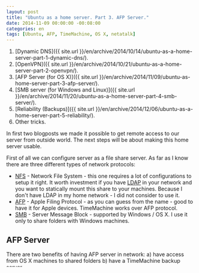 ```yaml
---
layout: post
title: "Ubuntu as a home server. Part 3. AFP Server."
date: 2014-11-09 00:00:00 -00:08:00
categories: en
tags: [Ubuntu, AFP, TimeMachine, OS X, netatalk]
---
```


1. [Dynamic DNS]({{ site.url }}/en/archive/2014/10/14/ubuntu-as-a-home-server-part-1-dynamic-dns/).
1. [OpenVPN]({{ site.url }}/en/archive/2014/10/21/ubuntu-as-a-home-server-part-2-openvpn/).
1. [AFP Server (for OS X)]({{ site.url }}/en/archive/2014/11/09/ubuntu-as-home-server-part-3-afp-server/).
1. [SMB server (for Windows and Linux)]({{ site.url }}/en/archive/2014/11/20/ubuntu-as-a-home-server-part-4-smb-server/).
1. [Reliability (Backups)]({{ site.url }}/en/archive/2014/12/06/ubuntu-as-a-home-server-part-5-reliability/).
1. Other tricks.

In first two blogposts we made it possible to get remote access to our server from outside world. The next steps will be about making this home server usable. 

First of all we can configure server as a file share server. As far as I know there are three different types of network protocols:

* [NFS](http://en.wikipedia.org/wiki/Network_File_System) - Network File System - this one requires a lot of configurations to setup it right. It worth investment if you have [LDAP](http://en.wikipedia.org/wiki/Lightweight_Directory_Access_Protocol) in your network and you want to statically mount this share to your machines. Because I don't have LDAP in my home network - I did not consider to use it. 
* [AFP](http://en.wikipedia.org/wiki/Apple_Filing_Protocol) - Apple Filing Protocol - as you can guess from the name - good to have it for Apple devices. TimeMachine works over AFP protocol. 
* [SMB](http://en.wikipedia.org/wiki/Server_Message_Block) - Server Message Block - supported by Windows / OS X. I use it only to share folders with Windows machines.

## AFP Server

There are two benefits of having AFP server in network: a) have access from OS X machines to shared folders b) have a TimeMachine backup server.

You can setup `AFP` server on Linux using [Netatalk](http://netatalk.sourceforge.net). The last available version is `3.1.6`, but the last version available on Ubuntu's `apt-get` is `2.2.2`. There are a lot of differences between versions `2` and `3`, but the main one is that in version `3` you can store Apple metadata and resource forks in [extended attributes](http://en.wikipedia.org/wiki/Extended_file_attributes) of the filesystem (see [Upgrading from Netatalk 2](http://netatalk.sourceforge.net/3.0/htmldocs/upgrade.html)). This means if you will use version 2 you will find that every time you try to access network share from OS X you will see a lot of `.AppleDouble` [folders](http://en.wikipedia.org/wiki/AppleSingle_and_AppleDouble_formats). This was really annoying for me, especially because one of the folders which I share is a DropBox folder which is synchronizing all the `.AppleDouble` folders with cloud.

So I decided to find a way to install latest version `3.1.6`. It is possible by installing it from sources. 

At first I installed git

```bash
sudo apt-get install git 
```

Cloned latest `netatalk` sources to have easy access to updates in future (you can just [download](http://sourceforge.net/projects/netatalk/files/) it)

```bash
# go to the home, create new folder dev where will clone netatalk sources
$ cd ~
$ mkdir dev
$ cd dev
# clone netatalk sources from http://sourceforge.net/p/netatalk/code/
$ git clone git://git.code.sf.net/p/netatalk/code netatalk
# checkout version 3-1-6 (netatalk-3-1-6 is a tag in git repository)
$ cd netatalk
$ git checkout netatalk-3-1-6
```

After that follow one of [these How To topics](http://netatalk.sourceforge.net/wiki/index.php/Category:Howtos) (this one in my case [Install Netatalk 3.1.6 on Ubuntu 14.04 Trusty](http://netatalk.sourceforge.net/wiki/index.php/Install_Netatalk_3.1.6_on_Ubuntu_14.04_Trusty)) I did

```bash
$ sudo apt-get install autoconf \
  libtool \
  automake \
  build-essential \
  libssl-dev \
  libgcrypt11-dev \
  libkrb5-dev \
  libpam0g-dev \
  libwrap0-dev \
  libdb-dev \
  libmysqlclient-dev \
  libavahi-client-dev \
  libacl1-dev \
  libldap2-dev \
  libcrack2-dev \
  systemtap-sdt-dev \
  libdbus-1-dev \
  libdbus-glib-1-dev \
  libglib2.0-dev \
  tracker \
  libtracker-sparql-0.16-dev \
  libtracker-miner-0.16-dev
$ ./bootstrap
$ ./configure \
  --with-init-style=debian-sysv \
  --without-libevent \
  --without-tdb \
  --with-cracklib \
  --enable-krbV-uam \
  --with-pam-confdir=/etc/pam.d \
  --with-dbus-sysconf-dir=/etc/dbus-1/system.d \
  --with-tracker-pkgconfig-version=0.16
$ make
$ sudo make install
```

Verify that it works (also this command tells you where all the configuration files are located)

```
$ afpd -V
```

> Manual says also to verify that your system supports extended attributes. If you have ext4 and you are on Ubuntu 14.04 - you probably don't need to do anything, it is enabled by default, but if you want to be sure you can try to use `setfattr` and `getfattr` to verify that you can set and read user extended attributes.

To modify settings you can use 

```bash
$ sudo vim /usr/local/etc/afp.conf
```

In my case I have next settings (assuming that I have two users on my server `user1` and `user2`)

```bash
# Share user1 folder with writable permission for user1
# and give read-only permissions for user2
[user1]
    path = /home/user1
    rolist = user2

# The same for user2
[user2]
    path = /home/user2
    rolist = user1

# Share TimeMachine folder, limit it to ~1TB, and 
# give access only to user1 and user2
[TimeMachine]
    path = /mnt/BACKUP/TimeMachine
    time machine = yes
    vol size limit = 1000000
    valid users = user1 user2
```

You can use more general way of sharing home folders 

```bash
[Homes]
    basedir regex = /home
```

But I wanted a little bit more control on shares. First of all I wanted to give read-only accesses to user1 for user2 share and otherwise. Also I wanted to see folders for both users when go to this server. And also I have system accounts with their home folders, which I don't want to share, so it was easy for me to configure everything manually. Also I know that I'm not going to add new users in near future, so I did not need automation on this level.

Don't forget to verify that all users have access to the TimeMachine folder, In my case I specified `users` ownership for the TimeMachine folder, gave this group access to do anything in this folder, and added both users to this group

```
# Change ownership of TimeMachine folder to users group
$ sudo chown -R root:users /mnt/BACKUP/TimeMachine
# Add read-write access to the users group
$ sudo chmod -R g+rwx /mnt/BACKUP/TimeMachine
# Add user1 and user2 to users group
$ sudo usermod -a -G users user1
$ sudo usermod -a -G users user2
```

Restart `netatalk` to apply new configuration

```bash
$ sudo service avahi-daemon start
$ sudo service netatalk start
```

After that you should be able to see this server in Finder under `Shared` category. Also you should be able see this server as a TimeMachine server.

### Auto mount AFP share on OS X

If you want auto mount AFP share on boot - you can do it very easy for user. Just open `System Settings`, go to the `Users & Groups`, select user on left side, select `Login Items` tab on right side and just drag and drop AFP shared folder in this list.

### Links

* [Ubuntu Community Help Wiki - Setting Up NFS How To](https://help.ubuntu.com/community/SettingUpNFSHowTo).
* [Install Netatalk 3.1.6 on Ubuntu 14.04 Trusty](http://netatalk.sourceforge.net/wiki/index.php/Install_Netatalk_3.1.6_on_Ubuntu_14.04_Trusty).
